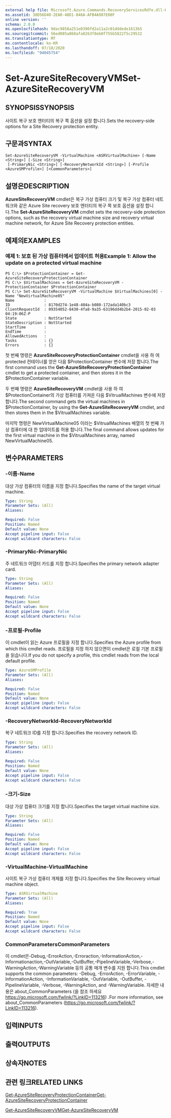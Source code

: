 ```yaml
---
external help file: Microsoft.Azure.Commands.RecoveryServicesRdfe.dll-Help.xml
ms.assetid: 30D56D40-2EA0-48D1-846A-AFB4A987E08F
online version: ''
schema: 2.0.0
ms.openlocfilehash: 9dac9858a251e0390fd2a11a2c01dddede1613b5
ms.sourcegitcommit: 56ed085a868afa8263f8eb0f755b5822f5c29532
ms.translationtype: MT
ms.contentlocale: ko-KR
ms.lasthandoff: 07/18/2020
ms.locfileid: "94045754"
---
```

# <span data-ttu-id="eadb4-101">Set-AzureSiteRecoveryVM</span><span class="sxs-lookup"><span data-stu-id="eadb4-101">Set-AzureSiteRecoveryVM</span></span>

## <span data-ttu-id="eadb4-102">SYNOPSIS</span><span class="sxs-lookup"><span data-stu-id="eadb4-102">SYNOPSIS</span></span>
<span data-ttu-id="eadb4-103">사이트 복구 보호 엔터티의 복구 쪽 옵션을 설정 합니다.</span><span class="sxs-lookup"><span data-stu-id="eadb4-103">Sets the recovery-side options for a Site Recovery protection entity.</span></span>

## <span data-ttu-id="eadb4-104">구문과</span><span class="sxs-lookup"><span data-stu-id="eadb4-104">SYNTAX</span></span>

```
Set-AzureSiteRecoveryVM -VirtualMachine <ASRVirtualMachine> [-Name <String>] [-Size <String>]
 [-PrimaryNic <String>] [-RecoveryNetworkId <String>] [-Profile <AzureSMProfile>] [<CommonParameters>]
```

## <span data-ttu-id="eadb4-105">설명은</span><span class="sxs-lookup"><span data-stu-id="eadb4-105">DESCRIPTION</span></span>
<span data-ttu-id="eadb4-106">**AzureSiteRecoveryVM** cmdlet은 복구 가상 컴퓨터 크기 및 복구 가상 컴퓨터 네트워크와 같은 Azure Site recovery 보호 엔터티의 복구 쪽 보호 옵션을 설정 합니다.</span><span class="sxs-lookup"><span data-stu-id="eadb4-106">The **Set-AzureSiteRecoveryVM** cmdlet sets the recovery-side protection options, such as the recovery virtual machine size and recovery virtual machine network, for Azure Site Recovery protection entities.</span></span>

## <span data-ttu-id="eadb4-107">예제의</span><span class="sxs-lookup"><span data-stu-id="eadb4-107">EXAMPLES</span></span>

### <span data-ttu-id="eadb4-108">예제 1: 보호 된 가상 컴퓨터에서 업데이트 허용</span><span class="sxs-lookup"><span data-stu-id="eadb4-108">Example 1: Allow the update on a protected virtual machine</span></span>
```
PS C:\> $ProtectionContainer = Get-AzureSiteRecoveryProtectionContainer
PS C:\> $VirtualMachines = Get-AzureSiteRecoveryVM -ProtectionContainer $ProtectionContainer 
PS C:\> Set-AzureSiteRecoveryVM -VirtualMachine $VirtualMachines[0] -Name "NewVirtualMachine05"
Name             : 
ID               : 8170d274-1e48-404a-b080-172ada140bc3
ClientRequestId  : 09354052-8430-4fa8-9a35-63196dd4b2b4-2015-02-03 04:19:06Z-P
State            : NotStarted
StateDescription : NotStarted
StartTime        : 
EndTime          : 
AllowedActions   : 
Tasks            : {}
Errors           : {}
```

<span data-ttu-id="eadb4-109">첫 번째 명령은 **AzureSiteRecoveryProtectionContainer** cmdlet을 사용 하 여 protected 컨테이너를 얻은 다음 $ProtectionContainer 변수에 저장 합니다.</span><span class="sxs-lookup"><span data-stu-id="eadb4-109">The first command uses the **Get-AzureSiteRecoveryProtectionContainer** cmdlet to get a protected container, and then stores it in the $ProtectionContainer variable.</span></span>

<span data-ttu-id="eadb4-110">두 번째 명령은 **AzureSiteRecoveryVM** cmdlet을 사용 하 여 $ProtectionContainer의 가상 컴퓨터를 가져온 다음 $VitrualMachines 변수에 저장 합니다.</span><span class="sxs-lookup"><span data-stu-id="eadb4-110">The second command gets the virtual machines in $ProtectionContainer, by using the **Get-AzureSiteRecoveryVM** cmdlet, and then stores them in the $VitrualMachines variable.</span></span>

<span data-ttu-id="eadb4-111">마지막 명령은 NewVirtualMachine05 이라는 $VitrualMachines 배열의 첫 번째 가상 컴퓨터에 대 한 업데이트를 허용 합니다.</span><span class="sxs-lookup"><span data-stu-id="eadb4-111">The final command allows updates for the first virtual machine in the $VitrualMachines array, named NewVirtualMachine05.</span></span>

## <span data-ttu-id="eadb4-112">변수</span><span class="sxs-lookup"><span data-stu-id="eadb4-112">PARAMETERS</span></span>

### <span data-ttu-id="eadb4-113">-이름</span><span class="sxs-lookup"><span data-stu-id="eadb4-113">-Name</span></span>
<span data-ttu-id="eadb4-114">대상 가상 컴퓨터의 이름을 지정 합니다.</span><span class="sxs-lookup"><span data-stu-id="eadb4-114">Specifies the name of the target virtual machine.</span></span>

```yaml
Type: String
Parameter Sets: (All)
Aliases: 

Required: False
Position: Named
Default value: None
Accept pipeline input: False
Accept wildcard characters: False
```

### <span data-ttu-id="eadb4-115">-PrimaryNic</span><span class="sxs-lookup"><span data-stu-id="eadb4-115">-PrimaryNic</span></span>
<span data-ttu-id="eadb4-116">주 네트워크 어댑터 카드를 지정 합니다.</span><span class="sxs-lookup"><span data-stu-id="eadb4-116">Specifies the primary network adapter card.</span></span>

```yaml
Type: String
Parameter Sets: (All)
Aliases: 

Required: False
Position: Named
Default value: None
Accept pipeline input: False
Accept wildcard characters: False
```

### <span data-ttu-id="eadb4-117">-프로필</span><span class="sxs-lookup"><span data-stu-id="eadb4-117">-Profile</span></span>
<span data-ttu-id="eadb4-118">이 cmdlet이 읽는 Azure 프로필을 지정 합니다.</span><span class="sxs-lookup"><span data-stu-id="eadb4-118">Specifies the Azure profile from which this cmdlet reads.</span></span>
<span data-ttu-id="eadb4-119">프로필을 지정 하지 않으면이 cmdlet은 로컬 기본 프로필을 읽습니다.</span><span class="sxs-lookup"><span data-stu-id="eadb4-119">If you do not specify a profile, this cmdlet reads from the local default profile.</span></span>

```yaml
Type: AzureSMProfile
Parameter Sets: (All)
Aliases: 

Required: False
Position: Named
Default value: None
Accept pipeline input: False
Accept wildcard characters: False
```

### <span data-ttu-id="eadb4-120">-RecoveryNetworkId</span><span class="sxs-lookup"><span data-stu-id="eadb4-120">-RecoveryNetworkId</span></span>
<span data-ttu-id="eadb4-121">복구 네트워크 ID를 지정 합니다.</span><span class="sxs-lookup"><span data-stu-id="eadb4-121">Specifies the recovery network ID.</span></span>

```yaml
Type: String
Parameter Sets: (All)
Aliases: 

Required: False
Position: Named
Default value: None
Accept pipeline input: False
Accept wildcard characters: False
```

### <span data-ttu-id="eadb4-122">-크기</span><span class="sxs-lookup"><span data-stu-id="eadb4-122">-Size</span></span>
<span data-ttu-id="eadb4-123">대상 가상 컴퓨터 크기를 지정 합니다.</span><span class="sxs-lookup"><span data-stu-id="eadb4-123">Specifies the target virtual machine size.</span></span>

```yaml
Type: String
Parameter Sets: (All)
Aliases: 

Required: False
Position: Named
Default value: None
Accept pipeline input: False
Accept wildcard characters: False
```

### <span data-ttu-id="eadb4-124">-VirtualMachine</span><span class="sxs-lookup"><span data-stu-id="eadb4-124">-VirtualMachine</span></span>
<span data-ttu-id="eadb4-125">사이트 복구 가상 컴퓨터 개체를 지정 합니다.</span><span class="sxs-lookup"><span data-stu-id="eadb4-125">Specifies the Site Recovery virtual machine object.</span></span>

```yaml
Type: ASRVirtualMachine
Parameter Sets: (All)
Aliases: 

Required: True
Position: Named
Default value: None
Accept pipeline input: False
Accept wildcard characters: False
```

### <span data-ttu-id="eadb4-126">CommonParameters</span><span class="sxs-lookup"><span data-stu-id="eadb4-126">CommonParameters</span></span>
<span data-ttu-id="eadb4-127">이 cmdlet은-Debug,-ErrorAction,-Erroraction,-InformationAction,-Informationaction,-OutVariable,-OutBuffer,-PipelineVariable,-Verbose,-WarningAction,-WarningVariable 등의 공통 매개 변수를 지원 합니다.</span><span class="sxs-lookup"><span data-stu-id="eadb4-127">This cmdlet supports the common parameters: -Debug, -ErrorAction, -ErrorVariable, -InformationAction, -InformationVariable, -OutVariable, -OutBuffer, -PipelineVariable, -Verbose, -WarningAction, and -WarningVariable.</span></span> <span data-ttu-id="eadb4-128">자세한 내용은 about_CommonParameters (을 참조 하세요 https://go.microsoft.com/fwlink/?LinkID=113216) .</span><span class="sxs-lookup"><span data-stu-id="eadb4-128">For more information, see about_CommonParameters (https://go.microsoft.com/fwlink/?LinkID=113216).</span></span>

## <span data-ttu-id="eadb4-129">입력</span><span class="sxs-lookup"><span data-stu-id="eadb4-129">INPUTS</span></span>

## <span data-ttu-id="eadb4-130">출력</span><span class="sxs-lookup"><span data-stu-id="eadb4-130">OUTPUTS</span></span>

## <span data-ttu-id="eadb4-131">상속자</span><span class="sxs-lookup"><span data-stu-id="eadb4-131">NOTES</span></span>

## <span data-ttu-id="eadb4-132">관련 링크</span><span class="sxs-lookup"><span data-stu-id="eadb4-132">RELATED LINKS</span></span>

[<span data-ttu-id="eadb4-133">Get-AzureSiteRecoveryProtectionContainer</span><span class="sxs-lookup"><span data-stu-id="eadb4-133">Get-AzureSiteRecoveryProtectionContainer</span></span>](./Get-AzureSiteRecoveryProtectionContainer.md)

[<span data-ttu-id="eadb4-134">Get-AzureSiteRecoveryVM</span><span class="sxs-lookup"><span data-stu-id="eadb4-134">Get-AzureSiteRecoveryVM</span></span>](./Get-AzureSiteRecoveryVM.md)


